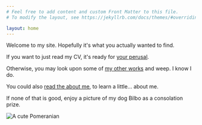 ```yaml
---
# Feel free to add content and custom Front Matter to this file.
# To modify the layout, see https://jekyllrb.com/docs/themes/#overriding-theme-defaults

layout: home
---
```


Welcome to my site. Hopefully it's what you actually wanted to find.

If you want to just read my CV, it's ready for [your perusal](/assets/documents/declan-kehoe-cv.pdf).

Otherwise, you may look upon some of [my other works](/work) and weep. I know I do.

You could also [read the about me](/about), to learn a little... about me.

If none of that is good, enjoy a picture of my dog Bilbo as a consolation prize.

![A cute Pomeranian](/assets/images/bilbo.jpg)
